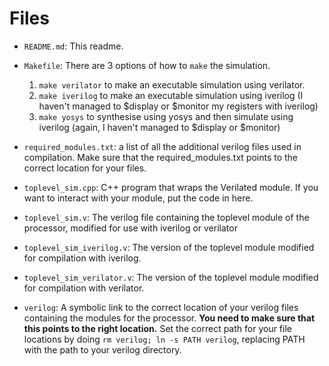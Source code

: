 # Files

- `README.md`: This readme.

- `Makefile`: There are 3 options of how to `make` the simulation.

  1. `make verilator` to make an executable simulation using verilator.
  2. `make iverilog` to make an executable simulation using iverilog (I haven't managed to $display or $monitor my registers with iverilog)
  3. `make yosys` to synthesise using yosys and then simulate using iverilog (again, I haven't managed to $display or $monitor) 

- `required_modules.txt`: a list of all the additional verilog files used in compilation. Make sure that the required_modules.txt points to the correct location for your files.

- `toplevel_sim.cpp`: C++ program that wraps the Verilated module. If you want to interact with your module, put the code in here.

- `toplevel_sim.v`: The verilog file containing the toplevel module of the processor, modified for use with iverilog or verilator

- `toplevel_sim_iverilog.v`: The version of the toplevel module modified for compilation with iverilog.

- `toplevel_sim_verilator.v`: The version of the toplevel module modified for compilation with verilator.

- `verilog`: A symbolic link to the correct location of your verilog files containing the modules for the processor. **You need to make sure that this points to the right location.** Set the correct path for your file locations by doing `rm verilog; ln -s PATH verilog`, replacing PATH with the path to your verilog directory.
